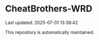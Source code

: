 # CheatBrothers-WRD

Last updated: 2025-07-01 13:38:42

This repository is automatically maintained.
